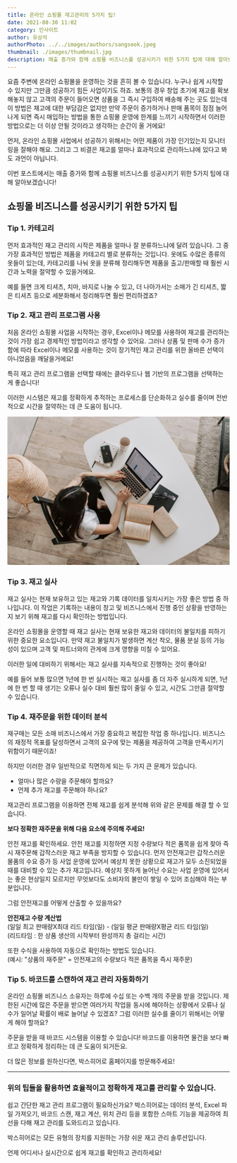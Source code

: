 ```yaml
---
title: 온라인 쇼핑몰 재고관리의 5가지 팁!
date: 2021-08-30 11:02
category: 인사이트
author: 유상석
authorPhoto: ../../images/authors/sangseok.jpeg
thumbnail: ./images/thumbnail.jpg
description: 매출 증가와 함께 쇼핑몰 비즈니스를 성공시키기 위한 5가지 팁에 대해 알아보겠습니다!
---
```


요즘 주변에 온라인 쇼핑몰을 운영하는 것을 흔히 볼 수 있습니다. 누구나 쉽게 시작할 수 있지만 그만큼 성공하기 힘든 사업이기도 하죠. 보통의 경우 창업 초기에 재고를 확보해놓지 않고 고객의 주문이 들어오면 상품을 그 즉시 구입하여 배송해 주는 곳도 있는데 이 방법은 재고에 대한 부담감은 없지만 만약 주문이 증가하거나 판매 품목이 점점 늘어나게 되면 즉시 매입하는 방법을 통한 쇼핑몰 운영에 한계를 느끼기 시작하면서 이러한 방법으로는 더 이상 안될 것이라고 생각하는 순간이 올 거에요!

먼저, 온라인 쇼핑몰 사업에서 성공하기 위해서는 어떤 제품이 가장 인기있는지 모니터링을 잘해야 해요. 그리고 그 비결은 재고를 얼마나 효과적으로 관리하느냐에 있다고 봐도 과언이 아닙니다.

이번 포스트에서는 매출 증가와 함께 쇼핑몰 비즈니스를 성공시키기 위한 5가지 팁에 대해 알아보겠습니다!

## 쇼핑몰 비즈니스를 성공시키기 위한 5가지 팁

### Tip 1. 카테고리

먼저 효과적인 재고 관리의 시작은 제품을 얼마나 잘 분류하느냐에 달려 있습니다. 그 중 가장 효과적인 방법은 제품을 카테고리 별로 분류하는 것입니다. 옷에도 수많은 종류의 옷들이 있는데, 카테고리를 나눠 옷을 분류해 정리해두면 제품을 출고/판매할 때 훨씬 시간과 노력을 절약할 수 있을거에요.

예를 들면 크게 티셔츠, 치마, 바지로 나눌 수 있고, 더 나아가서는 소매가 긴 티셔츠, 짧은 티셔츠 등으로 세분화해서 정리해두면 훨씬 편리하겠죠?

### Tip 2. 재고 관리 프로그램 사용

처음 온라인 쇼핑몰 사업을 시작하는 경우, Excel이나 메모를 사용하여 재고를 관리하는 것이 가장 쉽고 경제적인 방법이라고 생각할 수 있어요. 그러나 상품 및 판매 수가 증가함에 따라 Excel이나 메모를 사용하는 것이 장기적인 재고 관리를 위한 올바른 선택이 아니었음을 깨달을거에요!

특히 재고 관리 프로그램을 선택할 때에는 클라우드나 웹 기반의 프로그램을 선택하는 게 좋습니다!

이러한 시스템은 재고를 정확하게 추적하는 프로세스를 단순화하고 실수를 줄이며 전반적으로 시간을 절약하는 데 큰 도움이 됩니다.

![대표적으로 박스히어로가 있어요](./images/1.jpg)

### Tip 3. 재고 실사

재고 실사는 현재 보유하고 있는 재고와 기록 데이터를 일치시키는 가장 좋은 방법 중 하나입니다. 이 작업은 기록하는 내용이 창고 및 비즈니스에서 진행 중인 상황을 반영하는지 보기 위해 재고를 다시 확인하는 방법입니다.

온라인 쇼핑몰을 운영할 때 재고 실사는 현재 보유한 재고와 데이터의 불일치를 피하기 위한 중요한 요소입니다. 만약 재고 불일치가 발생하면 계산 착오, 물품 분실 등의 가능성이 있으며 고객 및 파트너와의 관게에 크게 영향을 미칠 수 있어요.

이러한 일에 대비하기 위해서는 재고 실사를 지속적으로 진행하는 것이 좋아요!

예를 들어 보통 많으면 1년에 한 번 실시하는 재고 실사를 좀 더 자주 실시하게 되면, 1년에 한 번 할 때 생기는 오류나 실수 대비 훨씬 많이 줄일 수 있고, 시간도 그만큼 절약할 수 있습니다.

### Tip 4. 재주문을 위한 데이터 분석

재구매는 모든 소매 비즈니스에서 가장 중요하고 복잡한 작업 중 하나입니다. 비즈니스의 재정적 목표를 달성하면서 고객의 요구에 맞는 제품을 제공하여 고객을 만족시키기 위함이기 때문이죠!

하지만 이러한 경우 일반적으로 직면하게 되는 두 가지 큰 문제가 있습니다.

- 얼마나 많은 수량을 주문해야 할까요?
- 언제 추가 재고를 주문해야 하나요?

재고관리 프로그램을 이용하면 전체 재고를 쉽게 분석해 위와 같은 문제를 해결 할 수 있습니다.

**보다 정확한 재주문을 위해 다음 요소에 주의해 주세요!**

안전 재고를 확인하세요. 안전 재고를 지정하면 지정 수량보다 적은 품목을 쉽게 찾아 즉시 재주문해 갑작스러운 재고 부족을 방지할 수 있습니다. 먼저 안전재고란 갑작스러운 물품의 수요 증가 등 사업 운영에 있어서 예상치 못한 상황으로 재고가 모두 소진되었을 때를 대비할 수 있는 추가 재고입니다. 예상치 못하게 늘어난 수요는 사업 운영에 있어서는 좋은 현상일지 모르지만 무엇보다도 소비자의 불만이 쌓일 수 있어 조심해야 하는 부분입니다.

그럼 안전재고를 어떻게 산출할 수 있을까요?

<tip-box>**안전재고 수량 계산법**<br/>(일일 최고 판매량X최대 리드 타임(일) - (일일 평균 판매량X평균 리드 타임(일)<br/><gray-text>(리드타임 : 한 상품 생산의 시작부터 완성까지 총 걸리는 시간)</gray-text></tip-box>

또한 수식을 사용하여 자동으로 확인하는 방법도 있습니다.  
<gray-text>(예시: "상품의 재주문" = 안전재고의 수량보다 적은 품목을 즉시 재주문)</gray-text>

### Tip 5. 바코드를 스캔하여 재고 관리 자동화하기

온라인 쇼핑몰 비즈니스 소유자는 하루에 수십 또는 수백 개의 주문을 받을 것입니다. 제한된 시간에 많은 주문을 받으면 여러가지 작업을 동시에 해야하는 상황에서 오류나 실수가 일어날 확률이 배로 늘어날 수 있겠죠? 그럼 이러한 실수를 줄이기 위해서는 어떻게 해야 할까요?

주문을 받을 때 바코드 시스템을 이용할 수 있습니다! 바코드를 이용하면 물건을 보다 빠르고 정확하게 정리하는 데 큰 도움이 되거든요.

더 많은 정보를 원하신다면, 박스히어로 홈페이지를 방문해주세요!

---

### 위의 팁들을 활용하면 효율적이고 정확하게 재고를 관리할 수 있습니다.

쉽고 간단한 재고 관리 프로그램이 필요하신가요? 박스히어로는 데이터 분석, Excel 파일 가져오기, 바코드 스캔, 재고 계산, 위치 관리 등을 포함한 스마트 기능을 제공하여 최선을 다해 재고 관리를 도와드리고 있습니다.

박스히어로는 모든 유형의 장치를 지원하는 가장 쉬운 재고 관리 솔루션입니다.

언제 어디서나 실시간으로 쉽게 재고를 확인하고 관리하세요!
